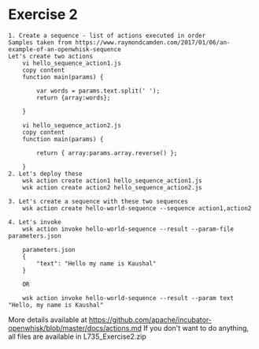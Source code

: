 Exercise 2
===========

	1. Create a sequence - list of actions executed in order
	Samples taken from https://www.raymondcamden.com/2017/01/06/an-example-of-an-openwhisk-sequence
	Let's create two actions
		vi hello_sequence_action1.js
		copy content
		function main(params) {

    		var words = params.text.split(' ');
    		return {array:words};

		}
		
		vi hello_sequence_action2.js
		copy content
		function main(params) {

    		return { array:params.array.reverse() };
    
		}
	2. Let's deploy these 
		wsk action create action1 hello_sequence_action1.js
		wsk action create action2 hello_sequence_action2.js
	
	3. Let's create a sequence with these two sequences
		wsk action create hello-world-sequence --sequence action1,action2
	
	4. Let's invoke 
		wsk action invoke hello-world-sequence --result --param-file parameters.json
		
		parameters.json 
		{
    		"text": "Hello my name is Kaushal"
		}

		OR 
		
		wsk action invoke hello-world-sequence --result --param text "Hello, my name is Kaushal"
		
More details available at https://github.com/apache/incubator-openwhisk/blob/master/docs/actions.md
If you don't want to do anything, all files are available in L735_Exercise2.zip
		
		
	
